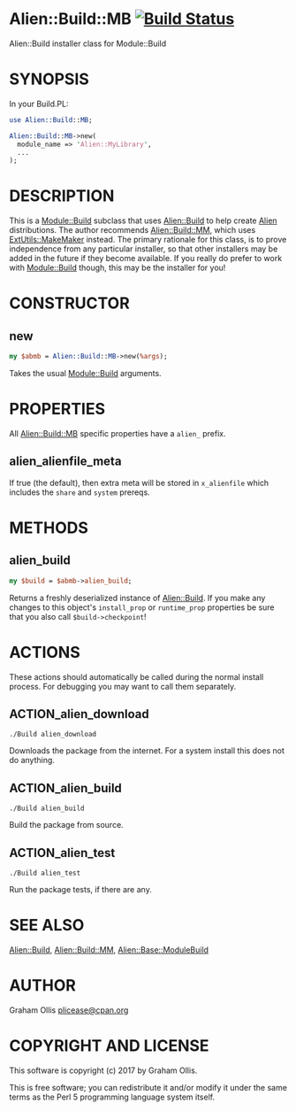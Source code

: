 # Alien::Build::MB [![Build Status](https://secure.travis-ci.org/Perl5-Alien/Alien-Build-MB.png)](http://travis-ci.org/Perl5-Alien/Alien-Build-MB)

Alien::Build installer class for Module::Build

# SYNOPSIS

In your Build.PL:

```perl
use Alien::Build::MB;

Alien::Build::MB->new(
  module_name => 'Alien::MyLibrary',
  ...
);
```

# DESCRIPTION

This is a [Module::Build](https://metacpan.org/pod/Module::Build) subclass that uses [Alien::Build](https://metacpan.org/pod/Alien::Build) to
help create [Alien](https://metacpan.org/pod/Alien) distributions.  The author recommends
[Alien::Build::MM](https://metacpan.org/pod/Alien::Build::MM), which uses [ExtUtils::MakeMaker](https://metacpan.org/pod/ExtUtils::MakeMaker) instead.
The primary rationale for this class, is to prove independence
from any particular installer, so that other installers may be
added in the future if they become available.  If you really do
prefer to work with [Module::Build](https://metacpan.org/pod/Module::Build) though, this may be the 
installer for you!

# CONSTRUCTOR

## new

```perl
my $abmb = Alien::Build::MB->new(%args);
```

Takes the usual [Module::Build](https://metacpan.org/pod/Module::Build) arguments.

# PROPERTIES

All [Alien::Build::MB](https://metacpan.org/pod/Alien::Build::MB) specific properties have a `alien_` prefix.

## alien\_alienfile\_meta

If true (the default), then extra meta will be stored in `x_alienfile` which includes
the `share` and `system` prereqs.

# METHODS

## alien\_build

```perl
my $build = $abmb->alien_build;
```

Returns a freshly deserialized instance of [Alien::Build](https://metacpan.org/pod/Alien::Build).  If you make
any changes to this object's `install_prop` or `runtime_prop` properties
be sure that you also call `$build->checkpoint`!

# ACTIONS

These actions should automatically be called during the normal install
process.  For debugging you may want to call them separately.

## ACTION\_alien\_download

```
./Build alien_download
```

Downloads the package from the internet.  For a system install this does
not do anything.

## ACTION\_alien\_build

```
./Build alien_build
```

Build the package from source.

## ACTION\_alien\_test

```
./Build alien_test
```

Run the package tests, if there are any.

# SEE ALSO

[Alien::Build](https://metacpan.org/pod/Alien::Build), [Alien::Build::MM](https://metacpan.org/pod/Alien::Build::MM), [Alien::Base::ModuleBuild](https://metacpan.org/pod/Alien::Base::ModuleBuild)

# AUTHOR

Graham Ollis <plicease@cpan.org>

# COPYRIGHT AND LICENSE

This software is copyright (c) 2017 by Graham Ollis.

This is free software; you can redistribute it and/or modify it under
the same terms as the Perl 5 programming language system itself.
